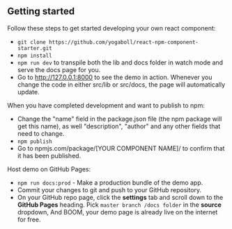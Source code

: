 ## Getting started

Follow these steps to get started developing your own react component:

- `git clone https://github.com/yogaboll/react-npm-component-starter.git`
- `npm install`
- `npm run dev` to transpile both the lib and docs folder in watch mode and serve the docs page for you.
- Go to http://127.0.0.1:8000 to see the demo in action. Whenever you change the code in either src/lib or src/docs, the page will automatically update.

When you have completed development and want to publish to npm:

- Change the "name" field in the package.json file (the npm package will get this name), as well "description", "author" and any other fields that need to change.
- `npm publish`
- Go to npmjs.com/package/[YOUR COMPONENT NAME]/ to confirm that it has been published.

Host demo on GitHub Pages:

- `npm run docs:prod` - Make a production bundle of the demo app.
- Commit your changes to git and push to your GitHub repository.
- On your GitHub repo page, click the **settings** tab and scroll down to the **GitHub Pages** heading. Pick `master branch /docs folder` in the **source** dropdown, And BOOM, your demo page is already live on the internet for free.
